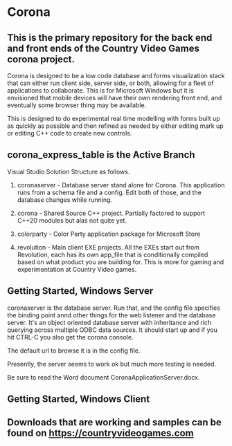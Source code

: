 
# Corona
## This is the primary repository for the back end and front ends of the Country Video Games corona project.

Corona is designed to be a low code database and forms visualization stack that can either run client side, server side, or both, allowing for a fleet of applications to collaborate.  This is for Microsoft Windows but it is envisioned that mobile devices will have their own rendering front end, and eventually some browser thing may be available.

This is designed to do experimental real time modelling with forms built up as quickly as possible and then refined as needed by either editing mark up or editing C++ code to create new controls.

## corona_express_table is the Active Branch

Visual Studio Solution Structure as follows.

1.  coronaserver - Database server stand alone for Corona.  This application runs from a schema file and a config.  Edit both of those, and the database changes while running.
2.  corona - Shared Source C++ project.  Partially factored to support C++20 modules but alas not quite yet.

3.  colorparty - Color Party application package for Microsoft Store

4.  revolution - Main client EXE projects.  All the EXEs start out from Revolution, each has its own app_file that is conditionally compiled based on what product you are building for.
				This is more for gaming and experimentation at Country Video games.  

## Getting Started, Windows Server

coronaserver is the database server.  Run that, and the config file specifies the binding point annd other things for the web listener and the database server.  It's an object oriented database server with inheritance and rich querying across multiple ODBC data sources. It should start up and if you hit CTRL-C you also get the corona console.  

The default url to browse it is in the config file.

Presently, the server seems to work ok but much more testing is needed.

Be sure to read the Word document CoronaApplicationServer.docx.

## Getting Started, Windows Client

## Downloads that are working and samples can be found on https://countryvideogames.com



